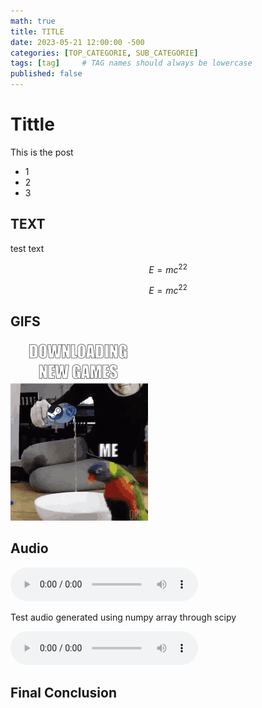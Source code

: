 ```yaml
---
math: true
title: TITLE
date: 2023-05-21 12:00:00 -500
categories: [TOP_CATEGORIE, SUB_CATEGORIE]
tags: [tag]     # TAG names should always be lowercase
published: false
---
```


# Tittle

This is the post

* 1
* 2
* 3

## TEXT


test text

$$E=mc^22$$

$$E=mc^22$$

## GIFS

![An animated gif](/assets/Gifs/Testing/downloading.gif)

## Audio

<audio src="/assets/Audio/Testing/test_file.mp3" controls preload></audio>

Test audio generated using numpy array through scipy

<audio src="/assets/Audio/Testing/Clock%20tick%20tock%20SOUND%20EFFECTS.mp3" controls preload></audio>


## Final Conclusion
